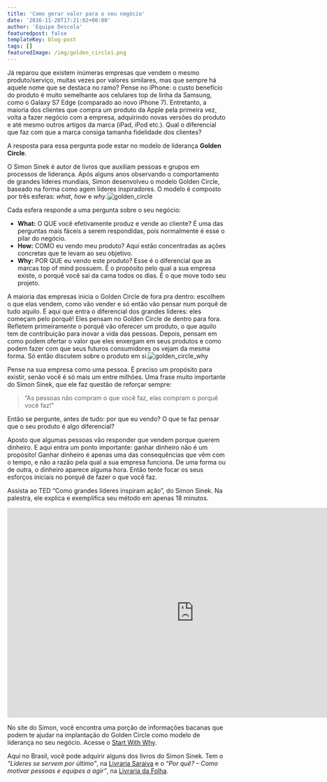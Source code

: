 ```yaml
---
title: 'Como gerar valor para o seu negócio'
date: '2016-11-28T17:21:02+00:00'
author: 'Equipe Descola'
featuredpost: false
templateKey: blog-post
tags: []
featuredImage: /img/golden_circle1.png
---
```

Já reparou que existem inúmeras empresas que vendem o mesmo produto/serviço, muitas vezes por valores similares, mas que sempre há aquele nome que se destaca no ramo? Pense no iPhone: o custo benefício do produto é muito semelhante aos celulares top de linha da Samsung, como o Galaxy S7 Edge (comparado ao novo iPhone 7). Entretanto, a maioria dos clientes que compra um produto da Apple pela primeira vez, volta a fazer negócio com a empresa, adquirindo novas versões do produto e até mesmo outros artigos da marca (iPad, iPod etc.). Qual o diferencial que faz com que a marca consiga tamanha fidelidade dos clientes?

A resposta para essa pergunta pode estar no modelo de liderança **Golden Circle**.

O Simon Sinek é autor de livros que auxiliam pessoas e grupos em processos de liderança. Após alguns anos observando o comportamento de grandes líderes mundiais, Simon desenvolveu o modelo Golden Circle, baseado na forma como agem líderes inspiradores. O modelo é composto por três esferas: *what*, *how* e *why*.![golden_circle](https://descola.org/drops/wp-content/uploads/2016/11/golden_circle.png)

Cada esfera responde a uma pergunta sobre o seu negócio:

- **What:** O QUE você efetivamente produz e vende ao cliente? É uma das perguntas mais fáceis a serem respondidas, pois normalmente é esse o pilar do negócio.
- **How:** COMO eu vendo meu produto? Aqui estão concentradas as ações concretas que te levam ao seu objetivo.
- **Why:** POR QUE eu vendo este produto? Esse é o diferencial que as marcas top of mind possuem. É o propósito pelo qual a sua empresa existe, o porquê você sai da cama todos os dias. É o que move todo seu projeto.

A maioria das empresas inicia o Golden Circle de fora pra dentro: escolhem o que elas vendem, como vão vender e só então vão pensar num porquê de tudo aquilo. É aqui que entra o diferencial dos grandes líderes: eles começam pelo porquê! Eles pensam no Golden Circle de dentro para fora. Refletem primeiramente o porquê vão oferecer um produto, o que aquilo tem de contribuição para inovar a vida das pessoas. Depois, pensam em como podem ofertar o valor que eles enxergam em seus produtos e como podem fazer com que seus futuros consumidores os vejam da mesma forma. Só então discutem sobre o produto em si.![golden_circle_why](https://descola.org/drops/wp-content/uploads/2016/11/golden_circle_why.png)

Pense na sua empresa como uma pessoa. É preciso um propósito para existir, senão você é só mais um entre milhões. Uma frase muito importante do Simon Sinek, que ele faz questão de reforçar sempre:

> “As pessoas não compram o que você faz, elas compram o porquê você faz!”

Então se pergunte, antes de tudo: por que eu vendo? O que te faz pensar que o seu produto é algo diferencial?

Aposto que algumas pessoas vão responder que vendem porque querem dinheiro. E aqui entra um ponto importante: ganhar dinheiro não é um propósito! Ganhar dinheiro é apenas uma das consequências que vêm com o tempo, e não a razão pela qual a sua empresa funciona. De uma forma ou de outra, o dinheiro aparece alguma hora. Então tente focar os seus esforços iniciais no porquê de fazer o que você faz.

Assista ao TED “Como grandes líderes inspiram ação”, do Simon Sinek. Na palestra, ele explica e exemplifica seu método em apenas 18 minutos.

<iframe allowfullscreen="allowfullscreen" frameborder="0" height="480" loading="lazy" scrolling="no" src="https://embed.ted.com/talks/simon_sinek_how_great_leaders_inspire_action" width="854"></iframe>

No site do Simon, você encontra uma porção de informações bacanas que podem te ajudar na implantação do Golden Circle como modelo de liderança no seu negócio. Acesse o [Start With Why](https://www.startwithwhy.com/Home.aspx).

Aqui no Brasil, você pode adquirir alguns dos livros do Simon Sinek. Tem o *“Líderes se servem por último”*, na [Livraria Saraiva](http://www.livrariacultura.com.br/p/lideres-se-servem-por-ultimo-46129687?id_link=13608&utm_source=buscape&utm_medium=cpc&utm_term=Lideres-Se-Servem-Por-Ultimo&utm_campaign=precosexclusivos) e o *“Por quê? – Como motivar pessoas e equipes a agir”*, na [Livraria da Folha](http://livraria.folha.com.br/livros/negocios/qu-simon-sinek-1183106.html?tracking_number=63&utm_source=buscape&utm_medium=buscape&utm_campaign=buscape).